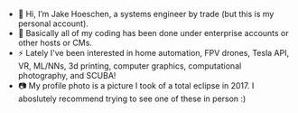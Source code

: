 - 👋 Hi, I’m Jake Hoeschen, a systems engineer by trade (but this is my personal account).
- 🔭 Basically all of my coding has been done under enterprise accounts or other hosts or CMs.
- ⚡ Lately I've been interested in home automation, FPV drones, Tesla API, VR, ML/NNs, 3d printing, computer graphics, computational photography, and SCUBA!
- 📷 My profile photo is a picture I took of a total eclipse in 2017. I aboslutely recommend trying to see one of these in person :)